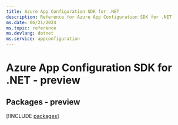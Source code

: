 ```yaml
---
title: Azure App Configuration SDK for .NET
description: Reference for Azure App Configuration SDK for .NET
ms.date: 06/21/2024
ms.topic: reference
ms.devlang: dotnet
ms.service: appconfiguration
---
```

# Azure App Configuration SDK for .NET - preview
## Packages - preview
[!INCLUDE [packages](app-configuration-index.md)]